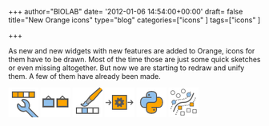 +++
author="BIOLAB"
date= '2012-01-06 14:54:00+00:00'
draft= false
title="New Orange icons"
type="blog"
categories=["icons" ]
tags=["icons" ]

+++

As new and new widgets with new features are added to Orange, icons for them have to be drawn. Most of the time those are just some quick sketches or even missing altogether. But now we are starting to redraw and unify them. A few of them have already been made.

![](/images/2012/01/06/featureconstructor_60.png__60x60_q95_crop_upscale.png)
![](/images/2012/01/06/imageviewer_60.png__60x60_q95_crop_upscale.png)
![](/images/2012/01/06/paintdata_60.png__60x60_q95_crop_upscale.png)
![](/images/2012/01/06/preprocess_60.png__60x60_q95_crop_upscale.png)
![](/images/2012/01/06/pythonscript_60.png__60x60_q95_crop_upscale.png)
![](/images/2012/01/06/basicsvm_60.png__60x60_q95_crop_upscale.png)

